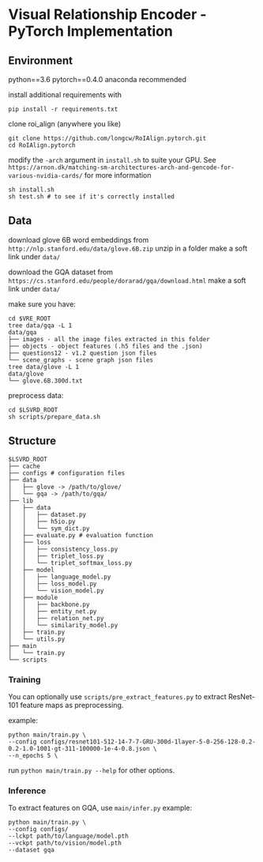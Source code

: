 # Visual Relationship Encoder - PyTorch Implementation

## Environment

python==3.6 pytorch==0.4.0
anaconda recommended

install additional requirements with
```
pip install -r requirements.txt
```

clone roi_align (anywhere you like) 
```
git clone https://github.com/longcw/RoIAlign.pytorch.git
cd RoIAlign.pytorch
```
modify the `-arch` argument in `install.sh` to suite your GPU.
See `https://arnon.dk/matching-sm-architectures-arch-and-gencode-for-various-nvidia-cards/` for more information
```
sh install.sh
sh test.sh # to see if it's correctly installed
```

## Data

download glove 6B word embeddings from `http://nlp.stanford.edu/data/glove.6B.zip`
unzip in a folder
make a soft link under `data/`

download the GQA dataset from `https://cs.stanford.edu/people/dorarad/gqa/download.html`
make a soft link under `data/`

make sure you have:
```
cd $VRE_ROOT
tree data/gqa -L 1
data/gqa
├── images - all the image files extracted in this folder
├── objects - object features (.h5 files and the .json)
├── questions12 - v1.2 question json files
└── scene_graphs - scene graph json files
tree data/glove -L 1
data/glove
└── glove.6B.300d.txt
```

preprocess data:
```
cd $LSVRD_ROOT
sh scripts/prepare_data.sh
```

## Structure
```
$LSVRD_ROOT
├── cache
├── configs # configuration files
├── data
│   ├── glove -> /path/to/glove/
│   └── gqa -> /path/to/gqa/
├── lib
│   ├── data
│   │   ├── dataset.py
│   │   ├── h5io.py
│   │   └── sym_dict.py
│   ├── evaluate.py # evaluation function
│   ├── loss
│   │   ├── consistency_loss.py
│   │   ├── triplet_loss.py
│   │   └── triplet_softmax_loss.py
│   ├── model
│   │   ├── language_model.py
│   │   ├── loss_model.py
│   │   └── vision_model.py
│   ├── module
│   │   ├── backbone.py
│   │   ├── entity_net.py
│   │   ├── relation_net.py
│   │   └── similarity_model.py
│   ├── train.py
│   └── utils.py
├── main
│   └── train.py
└── scripts
```

### Training

You can optionally use `scripts/pre_extract_features.py` to extract ResNet-101 feature maps as 
preprocessing.

example:
```
python main/train.py \
--config configs/resnet101-512-14-7-7-GRU-300d-1layer-5-0-256-128-0.2-0.2-1.0-1001-gt-311-100000-1e-4-0.8.json \
--n_epochs 5 \
```

run `python main/train.py --help` for other options.

### Inference

To extract features on GQA, use `main/infer.py`
example:
```
python main/train.py \
--config configs/
--lckpt path/to/language/model.pth
--vckpt path/to/vision/model.pth
--dataset gqa
```
